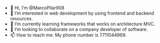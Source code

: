 - 👋 Hi, I’m @MarcoPilar908
- 👀 I’m interested in web development by using frontend and backend resources.
- 🌱 I’m currently learning frameworks that works on architecture MVC.
- 💞️ I’m looking to collaborate on a company developer of software.
- 📫 How to reach me: My phone number is 7711044969.

<!---
MarcoPilar908/MarcoPilar908 is a ✨ special ✨ repository because its `README.md` (this file) appears on your GitHub profile.
You can click the Preview link to take a look at your changes.
--->
